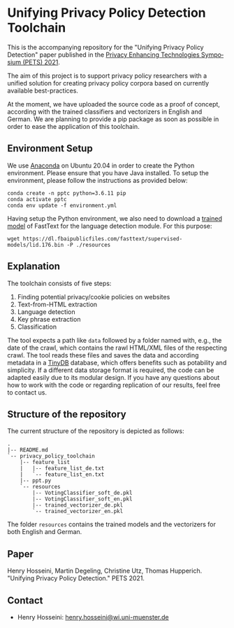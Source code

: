 # Unifying Privacy Policy Detection Toolchain

This is the accompanying repository for the "Unifying Privacy Policy Detection" paper published in the [Pri­va­cy En­han­cing Tech­no­lo­gies Sym­po­si­um (PETS) 2021](https://petsymposium.org/2021/paperlist.php).

The aim of this project is to support privacy policy researchers with a unified solution for creating privacy policy corpora based on currently available best-practices. 

At the moment, we have uploaded the source code as a proof of concept, according with the trained classifiers and vectorizers in English and German. We are planning to provide a pip package as soon as possible in order to ease the application of this toolchain. 

## Environment Setup

We use [Anaconda](https://docs.anaconda.com/anaconda/install/linux/) on Ubuntu 20.04 in order to create the Python environment. Please ensure that you have Java installed. To setup the environment, please follow the instructions as provided below:

```
conda create -n pptc python=3.6.11 pip
conda activate pptc
conda env update -f environment.yml

```

Having setup the Python environment, we also need to download a [trained model](https://fasttext.cc/docs/en/language-identification.html) of FastText for the language detection module. For this purpose:

```
wget https://dl.fbaipublicfiles.com/fasttext/supervised-models/lid.176.bin -P ./resources

```


## Explanation
The toolchain consists of five steps:
1. Finding potential privacy/cookie policies on websites
2. Text-from-HTML extraction
3. Language detection
4. Key phrase extraction
5. Classification


The tool expects a path like `data` followed by a folder named with, e.g., the date of the crawl, which contains the rawl HTML/XML files of the respecting crawl. The tool reads these files and saves the data and according metadata in a [TinyDB](https://tinydb.readthedocs.io/en/latest/) database, which offers benefits such as potability and simplicity. If a different data storage format is required, the code can be adapted easily due to its modular design. If you have any questions about how to work with the code or regarding replication of our results, feel free to contact us.

## Structure of the repository
The current structure of the repository is depicted as follows:

```
.
|-- README.md
`-- privacy_policy_toolchain
    |-- feature_list
    |   |-- feature_list_de.txt
    |   `-- feature_list_en.txt
    |-- ppt.py
    `-- resources
        |-- VotingClassifier_soft_de.pkl
        |-- VotingClassifier_soft_en.pkl
        |-- trained_vectorizer_de.pkl
        `-- trained_vectorizer_en.pkl
```

The folder `resources` contains the trained models and the vectorizers for both English and German.

## Paper
Henry Hosseini, Martin Degeling, Christine Utz, Thomas Hupperich. "Unifying Privacy Policy Detection." PETS 2021.

## Contact
* Henry Hosseini: henry.hosseini@wi.uni-muenster.de